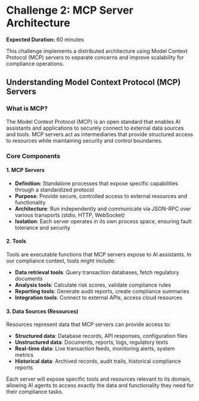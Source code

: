 # Challenge 2: MCP Server Architecture

**Expected Duration:** 60 minutes

This challenge implements a distributed architecture using Model Context Protocol (MCP) servers to separate concerns and improve scalability for compliance operations.

## Understanding Model Context Protocol (MCP) Servers

### What is MCP?

The Model Context Protocol (MCP) is an open standard that enables AI assistants and applications to securely connect to external data sources and tools. MCP servers act as intermediaries that provide structured access to resources while maintaining security and control boundaries.

### Core Components

#### 1. **MCP Servers**
- **Definition**: Standalone processes that expose specific capabilities through a standardized protocol
- **Purpose**: Provide secure, controlled access to external resources and functionality
- **Architecture**: Run independently and communicate via JSON-RPC over various transports (stdio, HTTP, WebSocket)
- **Isolation**: Each server operates in its own process space, ensuring fault tolerance and security

#### 2. **Tools**
Tools are executable functions that MCP servers expose to AI assistants. In our compliance context, tools might include:
- **Data retrieval tools**: Query transaction databases, fetch regulatory documents
- **Analysis tools**: Calculate risk scores, validate compliance rules
- **Reporting tools**: Generate audit reports, create compliance summaries
- **Integration tools**: Connect to external APIs, access cloud resources

#### 3. **Data Sources (Resources)**
Resources represent data that MCP servers can provide access to:
- **Structured data**: Database records, API responses, configuration files
- **Unstructured data**: Documents, reports, logs, regulatory texts
- **Real-time data**: Live transaction feeds, monitoring alerts, system metrics
- **Historical data**: Archived records, audit trails, historical compliance reports

Each server will expose specific tools and resources relevant to its domain, allowing AI agents to access exactly the data and functionality they need for their compliance tasks.

